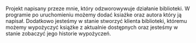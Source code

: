Projekt napisany przeze mnie, który odzworowywuje działanie biblioteki. W programie po uruchomieniu możemy dodać ksiażke oraz autora który ją napisał. Dodatkowo jesteśmy w stanie stworzyć klienta biblioteki, któremu możemy wypożyczyć książke z aktualnie dostępnych oraz jesteśmy w stanie zobaczyć jego historie wypożyczeń.

